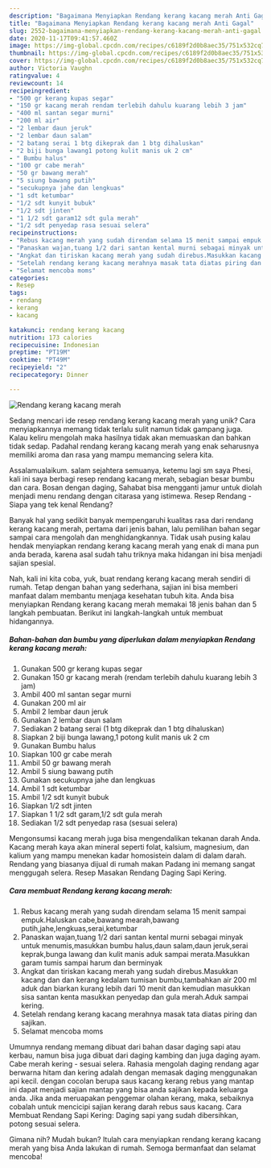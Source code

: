 ```yaml
---
description: "Bagaimana Menyiapkan Rendang kerang kacang merah Anti Gagal"
title: "Bagaimana Menyiapkan Rendang kerang kacang merah Anti Gagal"
slug: 2552-bagaimana-menyiapkan-rendang-kerang-kacang-merah-anti-gagal
date: 2020-11-17T09:41:57.460Z
image: https://img-global.cpcdn.com/recipes/c6189f2d0b8aec35/751x532cq70/rendang-kerang-kacang-merah-foto-resep-utama.jpg
thumbnail: https://img-global.cpcdn.com/recipes/c6189f2d0b8aec35/751x532cq70/rendang-kerang-kacang-merah-foto-resep-utama.jpg
cover: https://img-global.cpcdn.com/recipes/c6189f2d0b8aec35/751x532cq70/rendang-kerang-kacang-merah-foto-resep-utama.jpg
author: Victoria Vaughn
ratingvalue: 4
reviewcount: 14
recipeingredient:
- "500 gr kerang kupas segar"
- "150 gr kacang merah rendam terlebih dahulu kuarang lebih 3 jam"
- "400 ml santan segar murni"
- "200 ml air"
- "2 lembar daun jeruk"
- "2 lembar daun salam"
- "2 batang serai 1 btg dikeprak dan 1 btg dihaluskan"
- "2 biji bunga lawang1 potong kulit manis uk 2 cm"
- " Bumbu halus"
- "100 gr cabe merah"
- "50 gr bawang merah"
- "5 siung bawang putih"
- "secukupnya jahe dan lengkuas"
- "1 sdt ketumbar"
- "1/2 sdt kunyit bubuk"
- "1/2 sdt jinten"
- "1 1/2 sdt garam12 sdt gula merah"
- "1/2 sdt penyedap rasa sesuai selera"
recipeinstructions:
- "Rebus kacang merah yang sudah direndam selama 15 menit sampai empuk.Haluskan cabe,bawang mearah,bawang putih,jahe,lengkuas,serai,ketumbar"
- "Panaskan wajan,tuang 1/2 dari santan kental murni sebagai minyak untuk menumis,masukkan bumbu halus,daun salam,daun jeruk,serai keprak,bunga lawang dan kulit manis aduk sampai merata.Masukkan garam tumis sampai harum dan berminyak"
- "Angkat dan tiriskan kacang merah yang sudah direbus.Masukkan kacang dan dan kerang kedalam tumisan bumbu,tambahkan air 200 ml aduk dan biarkan kurang lebih dari 10 menit dan kemudian masukkan sisa santan kenta masukkan penyedap dan gula merah.Aduk sampai kering."
- "Setelah rendang kerang kacang merahnya masak tata diatas piring dan sajikan."
- "Selamat mencoba moms"
categories:
- Resep
tags:
- rendang
- kerang
- kacang

katakunci: rendang kerang kacang 
nutrition: 173 calories
recipecuisine: Indonesian
preptime: "PT19M"
cooktime: "PT49M"
recipeyield: "2"
recipecategory: Dinner

---
```



![Rendang kerang kacang merah](https://img-global.cpcdn.com/recipes/c6189f2d0b8aec35/751x532cq70/rendang-kerang-kacang-merah-foto-resep-utama.jpg)

Sedang mencari ide resep rendang kerang kacang merah yang unik? Cara menyiapkannya memang tidak terlalu sulit namun tidak gampang juga. Kalau keliru mengolah maka hasilnya tidak akan memuaskan dan bahkan tidak sedap. Padahal rendang kerang kacang merah yang enak seharusnya memiliki aroma dan rasa yang mampu memancing selera kita.

Assalamualaikum. salam sejahtera semuanya, ketemu lagi sm saya Phesi, kali ini saya berbagi resep rendang kacang merah, sebagian besar bumbu dan cara. Bosan dengan daging, Sahabat bisa mengganti jamur untuk diolah menjadi menu rendang dengan citarasa yang istimewa. Resep Rendang - Siapa yang tek kenal Rendang?

Banyak hal yang sedikit banyak mempengaruhi kualitas rasa dari rendang kerang kacang merah, pertama dari jenis bahan, lalu pemilihan bahan segar sampai cara mengolah dan menghidangkannya. Tidak usah pusing kalau hendak menyiapkan rendang kerang kacang merah yang enak di mana pun anda berada, karena asal sudah tahu triknya maka hidangan ini bisa menjadi sajian spesial.


Nah, kali ini kita coba, yuk, buat rendang kerang kacang merah sendiri di rumah. Tetap dengan bahan yang sederhana, sajian ini bisa memberi manfaat dalam membantu menjaga kesehatan tubuh kita. Anda bisa menyiapkan Rendang kerang kacang merah memakai 18 jenis bahan dan 5 langkah pembuatan. Berikut ini langkah-langkah untuk membuat hidangannya.

<!--inarticleads1-->

##### Bahan-bahan dan bumbu yang diperlukan dalam menyiapkan Rendang kerang kacang merah:

1. Gunakan 500 gr kerang kupas segar
1. Gunakan 150 gr kacang merah (rendam terlebih dahulu kuarang lebih 3 jam)
1. Ambil 400 ml santan segar murni
1. Gunakan 200 ml air
1. Ambil 2 lembar daun jeruk
1. Gunakan 2 lembar daun salam
1. Sediakan 2 batang serai (1 btg dikeprak dan 1 btg dihaluskan)
1. Siapkan 2 biji bunga lawang,1 potong kulit manis uk 2 cm
1. Gunakan  Bumbu halus
1. Siapkan 100 gr cabe merah
1. Ambil 50 gr bawang merah
1. Ambil 5 siung bawang putih
1. Gunakan secukupnya jahe dan lengkuas
1. Ambil 1 sdt ketumbar
1. Ambil 1/2 sdt kunyit bubuk
1. Siapkan 1/2 sdt jinten
1. Siapkan 1 1/2 sdt garam,1/2 sdt gula merah
1. Sediakan 1/2 sdt penyedap rasa (sesuai selera)


Mengonsumsi kacang merah juga bisa mengendalikan tekanan darah Anda. Kacang merah kaya akan mineral seperti folat, kalsium, magnesium, dan kalium yang mampu menekan kadar homosistein dalam di dalam darah. Rendang yang biasanya dijual di rumah makan Padang ini memang sangat menggugah selera. Resep Masakan Rendang Daging Sapi Kering. 

<!--inarticleads2-->

##### Cara membuat Rendang kerang kacang merah:

1. Rebus kacang merah yang sudah direndam selama 15 menit sampai empuk.Haluskan cabe,bawang mearah,bawang putih,jahe,lengkuas,serai,ketumbar
1. Panaskan wajan,tuang 1/2 dari santan kental murni sebagai minyak untuk menumis,masukkan bumbu halus,daun salam,daun jeruk,serai keprak,bunga lawang dan kulit manis aduk sampai merata.Masukkan garam tumis sampai harum dan berminyak
1. Angkat dan tiriskan kacang merah yang sudah direbus.Masukkan kacang dan dan kerang kedalam tumisan bumbu,tambahkan air 200 ml aduk dan biarkan kurang lebih dari 10 menit dan kemudian masukkan sisa santan kenta masukkan penyedap dan gula merah.Aduk sampai kering.
1. Setelah rendang kerang kacang merahnya masak tata diatas piring dan sajikan.
1. Selamat mencoba moms


Umumnya rendang memang dibuat dari bahan dasar daging sapi atau kerbau, namun bisa juga dibuat dari daging kambing dan juga daging ayam. Cabe merah kering - sesuai selera. Rahasia mengolah daging rendang agar berwarna hitam dan kering adalah dengan memasak daging menggunakan api kecil. dengan cocolan berupa saus kacang kerang rebus yang mantap ini dapat menjadi sajian mantap yang bisa anda sajikan kepada keluarga anda. Jika anda meruapakan penggemar olahan kerang, maka, sebaiknya cobalah untuk mencicipi sajian kerang darah rebus saus kacang. Cara Membuat Rendang Sapi Kering: Daging sapi yang sudah dibersihkan, potong sesuai selera. 

Gimana nih? Mudah bukan? Itulah cara menyiapkan rendang kerang kacang merah yang bisa Anda lakukan di rumah. Semoga bermanfaat dan selamat mencoba!
